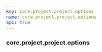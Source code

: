 ```yaml
---
key: core.project.project.options
name: core.project.project.options
api: true
---
```


### core.project.project.options
